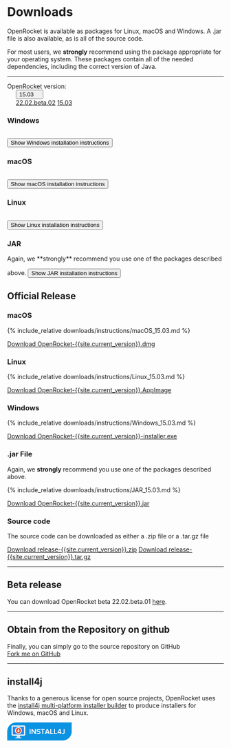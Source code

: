 Downloads
=============

OpenRocket is available as packages for Linux, macOS and Windows.  A .jar file
is also available, as is all of the source code.

For most users, we **strongly** recommend using the package
appropriate for your operating system. These packages contain all of
the needed dependencies, including the correct version of Java.

<hr/>

<div>
  OpenRocket version: 
  <div class="dropdown" style="margin-left: 20px">
    <button class="dropbtn dropbtn-light">15.03<i class="fa-solid fa-angle-down" style="margin-left: 15px;"></i></button>
    <div id="dropdown-content" class="dropdown-content">
      <a href="downloads.html?vers=22.02.beta.02">22.02.beta.02</a>
      <a href="downloads.html?vers=15.03">15.03</a>
    </div>
  </div>
</div>

<div id="downloads-content">
  <div id="content-Windows">
    <h3>Windows</h3>
    <a class="btn btn-primary btn-lg" role="button"></a>
    <button type="button" class="collapsible" style="margin-top: 15px">Show Windows installation instructions</button>
    <div id="instructions-Windows" class="collapsible-content"></div>
  </div>

  <div id="content-macOS">
    <h3>macOS</h3>
    <a class="btn btn-primary btn-lg" role="button"></a>
    <button type="button" class="collapsible" style="margin-top: 15px">Show macOS installation instructions</button>
    <div id="instructions-macOS" class="collapsible-content"></div>
  </div>

  <div id="content-Linux">
    <h3>Linux</h3>
    <a class="btn btn-primary btn-lg" role="button"></a>
    <button type="button" class="collapsible" style="margin-top: 15px">Show Linux installation instructions</button>
    <div id="instructions-Linux" class="collapsible-content"></div>
  </div>

  <div id="content-JAR">
    <h3>JAR</h3>
    Again, we **strongly** recommend you use one of the packages described above.
    <a class="btn btn-primary btn-lg" role="button"></a>
    <button type="button" class="collapsible" style="margin-top: 15px">Show JAR installation instructions</button>
    <div id="instructions-JAR" class="collapsible-content"></div>
  </div>
</div>

## Official Release

### macOS
{% include_relative downloads/instructions/macOS_15.03.md %}

<a class="btn btn-primary btn-lg" href="https://github.com/openrocket/openrocket/releases/download/release-{{site.current_version}}/OpenRocket-{{site.current_version}}.dmg" role="button">Download OpenRocket-{{site.current_version}}.dmg</a>

### Linux
{% include_relative downloads/instructions/Linux_15.03.md %}

<a class="btn btn-primary btn-lg" href="https://github.com/openrocket/openrocket/releases/download/release-{{site.current_version}}/OpenRocket-{{site.current_version}}.AppImage" role="button">Download OpenRocket-{{site.current_version}}.AppImage</a>

### Windows
{% include_relative downloads/instructions/Windows_15.03.md %}

<a class="btn btn-primary btn-lg" href="https://github.com/openrocket/openrocket/releases/download/release-{{site.current_version}}/OpenRocket-{{site.current_version}}-installer.exe" role="button">Download OpenRocket-{{site.current_version}}-installer.exe</a>

### .jar File
Again, we **strongly** recommend you use one of the packages described
above.

{% include_relative downloads/instructions/JAR_15.03.md %}

<a class="btn btn-primary btn-lg" href="https://github.com/openrocket/openrocket/releases/download/release-{{site.current_version}}/OpenRocket-{{site.current_version}}.jar" role="button">Download OpenRocket-{{site.current_version}}.jar</a>  

### Source code
The source code can be downloaded as either a .zip file or a .tar.gz file  
<div><a class="btn btn-primary btn-lg" href="https://github.com/openrocket/openrocket/archive/refs/tags/release-{{site.current_version}}.zip" role="button">Download release-{{site.current_version}}.zip</a>  
<a class="btn btn-primary btn-lg" href="https://github.com/openrocket/openrocket/archive/refs/tags/release-{{site.current_version}}.tar.gz" role="button">Download release-{{site.current_version}}.tar.gz</a>  </div>

<hr/>

## Beta release
You can download OpenRocket beta 22.02.beta.01 [here](https://wiki.openrocket.info/Downloading_%26_Installing).

<hr/>


## Obtain from the Repository on github
Finally, you can simply go to the source repository on GitHub  
<a class="btn btn-success btn-lg" href="https://github.com/openrocket/openrocket" role="button">Fork me on GitHub</a>

<hr/>

## install4j
Thanks to a generous license for open source projects, OpenRocket uses
the [install4j multi-platform installer builder](https://www.ej-technologies.com/products/install4j/overview.html) to produce installers for Windows, macOS and Linux. 

<a href="https://www.ej-technologies.com/products/install4j/overview.html" role="button">
    <img alt="Download install4j" src="img/install4j_download_btn.png">
</a>